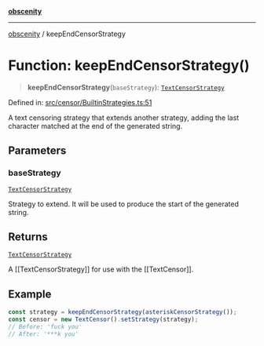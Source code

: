 [**obscenity**](../README.md)

***

[obscenity](../README.md) / keepEndCensorStrategy

# Function: keepEndCensorStrategy()

> **keepEndCensorStrategy**(`baseStrategy`): [`TextCensorStrategy`](../type-aliases/TextCensorStrategy.md)

Defined in: [src/censor/BuiltinStrategies.ts:51](https://github.com/jo3-l/obscenity/blob/907e5d7d34bb29e7d66f262535368ae2d124a8eb/src/censor/BuiltinStrategies.ts#L51)

A text censoring strategy that extends another strategy, adding the last
character matched at the end of the generated string.

## Parameters

### baseStrategy

[`TextCensorStrategy`](../type-aliases/TextCensorStrategy.md)

Strategy to extend. It will be used to produce the start
of the generated string.

## Returns

[`TextCensorStrategy`](../type-aliases/TextCensorStrategy.md)

A [[TextCensorStrategy]] for use with the [[TextCensor]].

## Example

```typescript
const strategy = keepEndCensorStrategy(asteriskCensorStrategy());
const censor = new TextCensor().setStrategy(strategy);
// Before: 'fuck you'
// After: '***k you'
```
